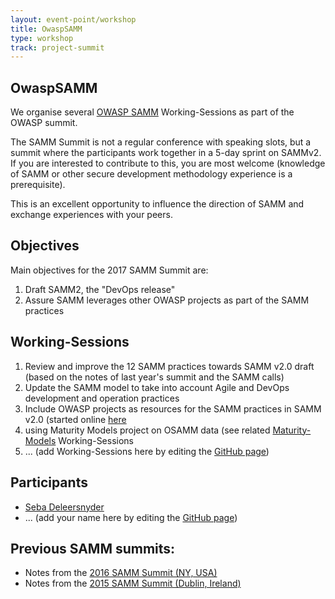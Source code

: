 ```yaml
---
layout: event-point/workshop
title: OwaspSAMM
type: workshop
track: project-summit
---
```


## OwaspSAMM

We organise several [OWASP SAMM](https://www.owasp.org/index.php/OWASP_SAMM_Project) Working-Sessions as part of the OWASP summit.

The SAMM Summit is not a regular conference with speaking slots, but a summit where the participants work together in a 5-day sprint on SAMMv2. If you are interested to contribute to this, you are most welcome (knowledge of SAMM or other secure development methodology experience is a prerequisite).

This is an excellent opportunity to influence the direction of SAMM and exchange experiences with your peers.

## Objectives
Main objectives for the 2017 SAMM Summit are:
1) Draft SAMM2, the "DevOps release"
2) Assure SAMM leverages other OWASP projects as part of the SAMM practices

## Working-Sessions
1) Review and improve the 12 SAMM practices towards SAMM v2.0 draft (based on the notes of last year's summit and the SAMM calls)
2) Update the SAMM model to take into account Agile and DevOps development and operation practices
3) Include OWASP projects as resources for the SAMM practices in SAMM v2.0 (started online [here](https://www.owasp.org/index.php/Category:SAMM-Resources)
4) using Maturity Models project on OSAMM data (see related [Maturity-Models](Maturity-Models.html) Working-Sessions
5) ... (add Working-Sessions here by editing the [GitHub page](https://github.com/OWASP/owasp-summit-2017/edit/master/Working-Sessions/SAMM.md))

## Participants
* [Seba Deleersnyder](../Participants/ASebastien-Deleersnyder.html)
* ... (add your name here by editing the [GitHub page](https://github.com/OWASP/owasp-summit-2017/edit/master/Working-Sessions/SAMM.md))

## Previous SAMM summits:
* Notes from the [2016 SAMM Summit (NY, USA)](https://docs.google.com/document/d/15MvMU7MXyTpI4GeJmPGaMZnH3eaIq1DtUlp1V7ybvIQ/edit)
* Notes from the [2015 SAMM Summit (Dublin, Ireland)](https://docs.google.com/document/d/1pC4har75olF1WPZaqRfXFG9T3SS_qoEUvHkEynE0iTI/edit)
